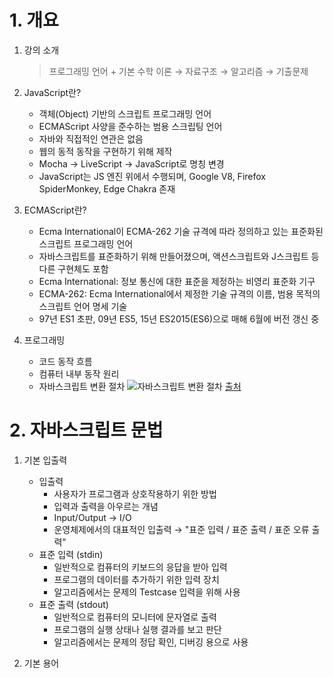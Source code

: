 # 1. 개요

1. 강의 소개
    > 프로그래밍 언어 + 기본 수학 이론 → 자료구조 → 알고리즘 → 기출문제

2. JavaScript란?
    - 객체(Object) 기반의 스크립트 프로그래밍 언어
    - ECMAScript 사양을 준수하는 범용 스크립팅 언어
    - 자바와 직접적인 연관은 없음
    - 웹의 동적 동작을 구현하기 위해 제작
    - Mocha → LiveScript → JavaScript로 명칭 변경
    - JavaScript는 JS 엔진 위에서 수행되며, Google V8, Firefox SpiderMonkey, Edge Chakra 존재

3. ECMAScript란?
    - Ecma International이 ECMA-262 기술 규격에 따라 정의하고 있는 표준화된 스크립트 프로그래밍 언어
    - 자바스크립트를 표준화하기 위해 만들어졌으며, 액션스크립트와 J스크립트 등 다른 구현체도 포함
    - Ecma International: 정보 통신에 대한 표준을 제정하는 비영리 표준화 기구
    - ECMA-262: Ecma International에서 제정한 기술 규격의 이름, 범용 목적의 스크립트 언어 명세 기술
    - 97년 ES1 초판, 09년 ES5, 15년 ES2015(ES6)으로 매해 6월에 버전 갱신 중

4. 프로그래밍
    - 코드 동작 흐름
    - 컴퓨터 내부 동작 원리
    - 자바스크립트 변환 절차
        ![자바스크립트 변환 절차](https://s3-us-west-2.amazonaws.com/secure.notion-static.com/a33e5618-8a6b-4bb5-975c-f0ee00491dce/Untitled.png)
        [출처](https://v8.dev/blog/background-compilation)

# 2. 자바스크립트 문법

1. 기본 입출력
    - 입출력
        + 사용자가 프로그램과 상호작용하기 위한 방법
        + 입력과 출력을 아우르는 개념
        + Input/Output → I/O
        + 운영체제에서의 대표적인 입출력 → "표준 입력 / 표준 출력 / 표준 오류 출력"
    - 표준 입력 (stdin)
        + 일반적으로 컴퓨터의 키보드의 응답을 받아 입력
        + 프로그램의 데이터를 추가하기 위한 입력 장치
        + 알고리즘에서는 문제의 Testcase 입력을 위해 사용
    - 표준 출력 (stdout)
        + 일반적으로 컴퓨터의 모니터에 문자열로 출력
        + 프로그램의 실행 상태나 실행 결과를 보고 판단
        + 알고리즘에서는 문제의 정답 확인, 디버깅 용으로 사용

2. 기본 용어